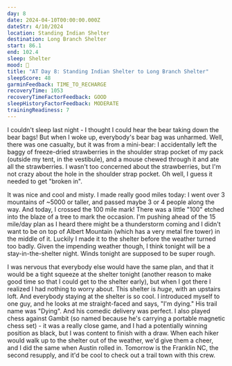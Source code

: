 ```yaml
---
day: 8
date: 2024-04-10T00:00:00.000Z
dateStr: 4/10/2024
location: Standing Indian Shelter
destination: Long Branch Shelter
start: 86.1
end: 102.4
sleep: Shelter
mood: 🙂
title: "AT Day 8: Standing Indian Shelter to Long Branch Shelter"
sleepScore: 48
garminFeedback: TIME_TO_RECHARGE
recoveryTime: 1053
recoveryTimeFactorFeedback: GOOD
sleepHistoryFactorFeedback: MODERATE
trainingReadiness: 7
---
```

I couldn't sleep last night - I thought I could hear the bear taking down the bear bags! But when I woke up, everybody's bear bag was unharmed. Well, there was one casualty, but it was from a mini-bear: I accidentally left the baggy of freeze-dried strawberries in the shoulder strap pocket of my pack (outside my tent, in the vestibule), and a mouse chewed through it and ate all the strawberries. I wasn't too concerned about the strawberries, but I'm not crazy about the hole in the shoulder strap pocket. Oh well, I guess it needed to get "broken in".

It was nice and cool and misty. I made really good miles today: I went over 3 mountains of ~5000 or taller, and passed maybe 3 or 4 people along the way. And today, I crossed the 100 mile mark! There was a little "100" etched into the blaze of a tree to mark the occasion. I'm pushing ahead of the 15 mile/day plan as I heard there might be a thunderstorm coming and I didn't want to be on top of Albert Mountain (which has a very metal fire tower) in the middle of it. Luckily I made it to the shelter before the weather turned too badly. Given the impending weather though, I think tonight will be a stay-in-the-shelter night. Winds tonight are supposed to be super rough.

I was nervous that everybody else would have the same plan, and that it would be a tight squeeze at the shelter tonight (another reason to make good time so that I could get to the shelter early), but when I got there I realized I had nothing to worry about. This shelter is *huge*, with an upstairs loft. And everybody staying at the shelter is so cool. I introduced myself to one guy, and he looks at me straight-faced and says, "I'm dying." His trail name was "Dying". And his comedic delivery was perfect. I also played chess against Gambit (so named because he's carrying a portable magnetic chess set) - it was a really close game, and I had a potentially winning position as black, but I was content to finish with a draw. When each hiker would walk up to the shelter out of the weather, we'd give them a cheer, and I did the same when Austin rolled in. Tomorrow is the Franklin NC, the second resupply, and it'd be cool to check out a trail town with this crew.
